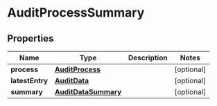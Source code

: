 

# AuditProcessSummary


## Properties

Name | Type | Description | Notes
------------ | ------------- | ------------- | -------------
**process** | [**AuditProcess**](AuditProcess.md) |  |  [optional]
**latestEntry** | [**AuditData**](AuditData.md) |  |  [optional]
**summary** | [**AuditDataSummary**](AuditDataSummary.md) |  |  [optional]



